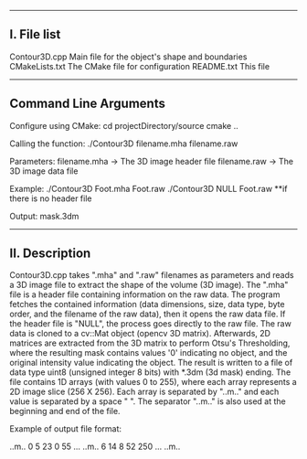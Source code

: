 ----------------------
I. File list
----------------------
Contour3D.cpp               Main file for the object's shape and boundaries
CMakeLists.txt              The CMake file for configuration
README.txt                  This file

----------------------
Command Line Arguments
----------------------
Configure using CMake:        cd projectDirectory/source
                              cmake ..
               
Calling the function:         ./Contour3D filename.mha filename.raw

Parameters:                    filename.mha  -> The 3D image header file
                               filename.raw  -> The 3D image data file

Example:                      ./Contour3D  Foot.mha Foot.raw
                              ./Contour3D  NULL Foot.raw                **if there is no header file

Output:                        mask.3dm

----------------------
II. Description
----------------------
Contour3D.cpp takes ".mha" and ".raw" filenames as parameters and reads a 3D image file to extract the shape of the volume (3D image). The ".mha" 
file is a header file containing information  on the raw data. The program fetches the contained information (data dimensions, size, 
data type, byte order, and the filename of the raw data), then it opens the raw data file. If the header file is "NULL", the process goes directly
to the raw file. The raw data is cloned to a cv::Mat object (opencv 3D matrix). Afterwards, 2D matrices are extracted from the 3D matrix to perform 
Otsu's Thresholding, where the resulting mask contains values '0' indicating no object, and the original intensity value indicating the object. 
The result is written to a file of data type uint8 (unsigned integer 8 bits) with  *.3dm (3d mask) ending. The file contains 1D arrays (with values 0 to 255), 
where each array represents a 2D image slice (256 X 256). Each array is separated by "..m.." and each value is separated by a space " ". The separator 
"..m.." is also used at the beginning and end of the file.

Example of output file format:

..m.. 0 5 23 0 55  ...  ..m.. 6 14 8 52 250  ...  ..m..
